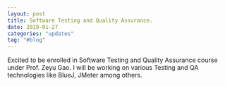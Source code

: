 ```yaml
---
layout: post
title: Software Testing and Quality Assurance. 
date: 2019-01-27
categories: "updates"
tag: "#blog"
---
```


Excited to be enrolled in Software Testing and Quality Assurance course under Prof. Zeyu Gao. I will be working on various Testing and QA technologies like BlueJ, JMeter among others. 
